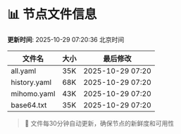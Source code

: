 # 📊 节点文件信息

**更新时间**: 2025-10-29 07:20:36 北京时间

| 文件名 | 大小 | 最后修改 |
|--------|------|----------|
| all.yaml | 35K | 2025-10-29 07:20 |
| history.yaml | 68K | 2025-10-29 07:20 |
| mihomo.yaml | 43K | 2025-10-29 07:20 |
| base64.txt | 35K | 2025-10-29 07:20 |

> 🔄 文件每30分钟自动更新，确保节点的新鲜度和可用性
